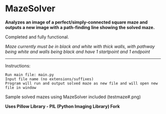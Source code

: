 # MazeSolver

**Analyzes an image of a perfect/simply-connected square maze and outputs a new image with a path-finding line showing the solved maze.**

Completed and fully functional.

*Maze currently must be in black and white with thick walls, with pathway being white and walls being black and have 1 startpoint and 1 endpoint*

---------------------------------------------------------
Instructions:

    Run main file: main.py
    Input file name (no extensions/suffixes)
    Program will run and output solved maze as new file and will open new file in window
   
Sample solved mazes using MazeSolver included (testmaze#.png)

**Uses Pillow Library - PIL (Python Imaging Library) Fork**
